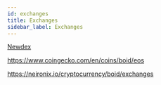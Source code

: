 ```yaml
---
id: exchanges
title: Exchanges
sidebar_label: Exchanges
---
```

[Newdex](https://eos.newdex.io/)

https://www.coingecko.com/en/coins/boid/eos

https://neironix.io/cryptocurrency/boid/exchanges